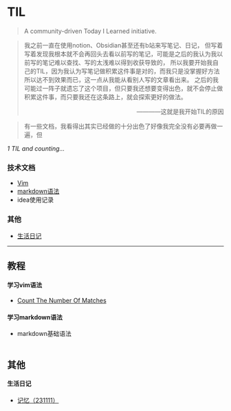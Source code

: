 # TIL

> A community-driven Today I Learned initiative.

> 我之前一直在使用notion、Obsidian甚至还有b站来写笔记、日记，
> 但写着写着发现我根本就不会再回头去看以前写的笔记，可能是之后的我认为我以前写的笔记难以查找、写的太浅难以得到收获导致的，
> 所以我要开始我自己的TIL，因为我认为写笔记做积累这件事是对的，而我只是没掌握好方法所以达不到效果而已，这一点从我能从看别人写的文章看出来。
> 之后的我可能过一阵子就遗忘了这个项目，但只要我还想要变得出色，就不会停止做积累这件事，而只要我还在这条路上，就会探索更好的做法。
> <p align="right">————这就是我开始TIL的原因</p>

> 有一些文档，我看得出其实已经做的十分出色了好像我完全没有必要再做一遍，但

_1 TIL and counting..._


### 技术文档

- [Vim](#vim)
- [markdown语法](#markdown语法)
- idea使用记录

### 其他
- [生活日记](#生活日记)

***
## 教程

#### 学习vim语法
- [Count The Number Of Matches](vim/count-the-number-of-matches.md)

#### 学习markdown语法
- markdown基础语法
<br><br>
## 其他
#### 生活日记
- [记忆（231111）](lifeLog/231111（记忆）.md)



## 